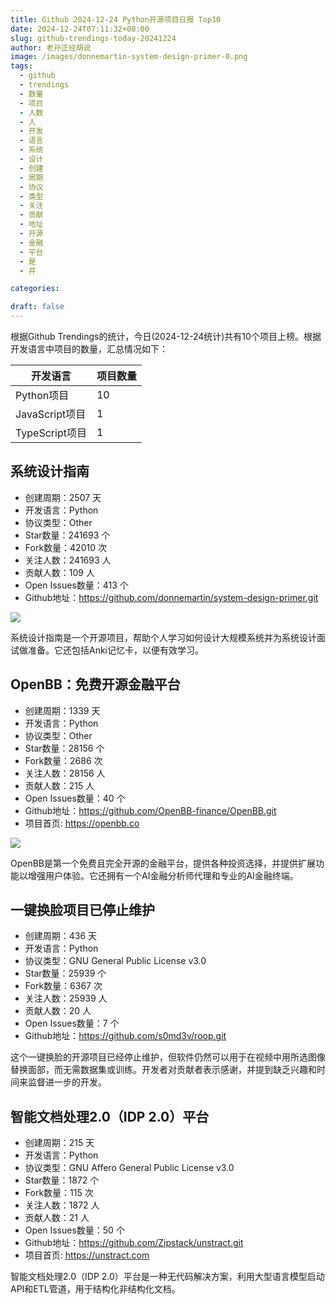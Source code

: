 ```yaml
---
title: Github 2024-12-24 Python开源项目日报 Top10
date: 2024-12-24T07:11:32+08:00
slug: github-trendings-today-20241224
author: 老孙正经胡说
image: /images/donnemartin-system-design-primer-0.png
tags:
  - github
  - trendings
  - 数量
  - 项目
  - 人数
  - 人
  - 开发
  - 语言
  - 系统
  - 设计
  - 创建
  - 周期
  - 协议
  - 类型
  - 关注
  - 贡献
  - 地址
  - 开源
  - 金融
  - 平台
  - 是
  - 并

categories:

draft: false
---
```



根据Github Trendings的统计，今日(2024-12-24统计)共有10个项目上榜。根据开发语言中项目的数量，汇总情况如下：

| 开发语言 | 项目数量 |
|  ----  | ----  |
| Python项目 | 10 |
| JavaScript项目 | 1 |
| TypeScript项目 | 1 |

## 系统设计指南

* 创建周期：2507 天
* 开发语言：Python
* 协议类型：Other
* Star数量：241693 个
* Fork数量：42010 次
* 关注人数：241693 人
* 贡献人数：109 人
* Open Issues数量：413 个
* Github地址：https://github.com/donnemartin/system-design-primer.git


![](/images/donnemartin-system-design-primer-0.png)

系统设计指南是一个开源项目，帮助个人学习如何设计大规模系统并为系统设计面试做准备。它还包括Anki记忆卡，以便有效学习。

## OpenBB：免费开源金融平台

* 创建周期：1339 天
* 开发语言：Python
* 协议类型：Other
* Star数量：28156 个
* Fork数量：2686 次
* 关注人数：28156 人
* 贡献人数：215 人
* Open Issues数量：40 个
* Github地址：https://github.com/OpenBB-finance/OpenBB.git
* 项目首页: https://openbb.co


![](/images/openbb-finance-openbb-0.png)

OpenBB是第一个免费且完全开源的金融平台，提供各种投资选择，并提供扩展功能以增强用户体验。它还拥有一个AI金融分析师代理和专业的AI金融终端。

## 一键换脸项目已停止维护

* 创建周期：436 天
* 开发语言：Python
* 协议类型：GNU General Public License v3.0
* Star数量：25939 个
* Fork数量：6367 次
* 关注人数：25939 人
* 贡献人数：20 人
* Open Issues数量：7 个
* Github地址：https://github.com/s0md3v/roop.git


这个一键换脸的开源项目已经停止维护，但软件仍然可以用于在视频中用所选图像替换面部，而无需数据集或训练。开发者对贡献者表示感谢，并提到缺乏兴趣和时间来监督进一步的开发。

## 智能文档处理2.0（IDP 2.0）平台

* 创建周期：215 天
* 开发语言：Python
* 协议类型：GNU Affero General Public License v3.0
* Star数量：1872 个
* Fork数量：115 次
* 关注人数：1872 人
* 贡献人数：21 人
* Open Issues数量：50 个
* Github地址：https://github.com/Zipstack/unstract.git
* 项目首页: https://unstract.com


智能文档处理2.0（IDP 2.0）平台是一种无代码解决方案，利用大型语言模型启动API和ETL管道，用于结构化非结构化文档。

